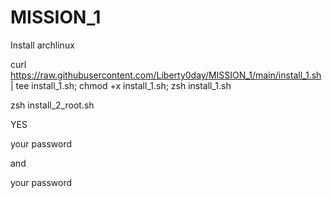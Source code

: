 # MISSION_1
Install archlinux

curl https://raw.githubusercontent.com/Liberty0day/MISSION_1/main/install_1.sh | tee install_1.sh; chmod +x install_1.sh; zsh install_1.sh

zsh install_2_root.sh

YES

your password

and

your password
